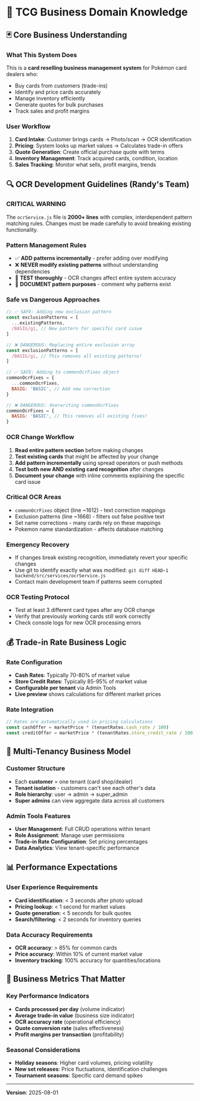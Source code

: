# 💼 TCG Business Domain Knowledge

## 🃏 Core Business Understanding

### **What This System Does**

This is a **card reselling business management system** for Pokémon card dealers who:

- Buy cards from customers (trade-ins)
- Identify and price cards accurately
- Manage inventory efficiently
- Generate quotes for bulk purchases
- Track sales and profit margins

### **User Workflow**

1. **Card Intake**: Customer brings cards → Photo/scan → OCR identification
2. **Pricing**: System looks up market values → Calculates trade-in offers
3. **Quote Generation**: Create official purchase quote with terms
4. **Inventory Management**: Track acquired cards, condition, location
5. **Sales Tracking**: Monitor what sells, profit margins, trends

## 🔍 OCR Development Guidelines (Randy's Team)

### **CRITICAL WARNING**

The `ocrService.js` file is **2000+ lines** with complex, interdependent pattern matching rules. Changes must be made carefully to avoid breaking existing functionality.

### **Pattern Management Rules**

- ✅ **ADD patterns incrementally** - prefer adding over modifying
- ❌ **NEVER modify existing patterns** without understanding dependencies
- 🧪 **TEST thoroughly** - OCR changes affect entire system accuracy
- 📝 **DOCUMENT pattern purposes** - comment why patterns exist

### **Safe vs Dangerous Approaches**

```javascript
// ✅ SAFE: Adding new exclusion pattern
const exclusionPatterns = [
  ...existingPatterns,
  /BASIG/gi, // New pattern for specific card issue
]

// ❌ DANGEROUS: Replacing entire exclusion array
const exclusionPatterns = [
  /BASIG/gi, // This removes all existing patterns!
]

// ✅ SAFE: Adding to commonOcrFixes object
commonOcrFixes = {
  ...commonOcrFixes,
  BASIG: 'BASIC', // Add new correction
}

// ❌ DANGEROUS: Overwriting commonOcrFixes
commonOcrFixes = {
  BASIG: 'BASIC', // This removes all existing fixes!
}
```

### **OCR Change Workflow**

1. **Read entire pattern section** before making changes
2. **Test existing cards** that might be affected by your change
3. **Add pattern incrementally** using spread operators or push methods
4. **Test both new AND existing card recognition** after changes
5. **Document your change** with inline comments explaining the specific card issue

### **Critical OCR Areas**

- `commonOcrFixes` object (line ~1612) - text correction mappings
- Exclusion patterns (line ~1668) - filters out false positive text
- Set name corrections - many cards rely on these mappings
- Pokemon name standardization - affects database matching

### **Emergency Recovery**

- If changes break existing recognition, immediately revert your specific changes
- Use git to identify exactly what was modified: `git diff HEAD~1 backend/src/services/ocrService.js`
- Contact main development team if patterns seem corrupted

### **OCR Testing Protocol**

- Test at least 3 different card types after any OCR change
- Verify that previously working cards still work correctly
- Check console logs for new OCR processing errors

## 💰 Trade-in Rate Business Logic

### **Rate Configuration**

- **Cash Rates**: Typically 70-80% of market value
- **Store Credit Rates**: Typically 85-95% of market value
- **Configurable per tenant** via Admin Tools
- **Live preview** shows calculations for different market prices

### **Rate Integration**

```javascript
// Rates are automatically used in pricing calculations
const cashOffer = marketPrice * (tenantRates.cash_rate / 100)
const creditOffer = marketPrice * (tenantRates.store_credit_rate / 100)
```

## 🏢 Multi-Tenancy Business Model

### **Customer Structure**

- Each **customer** = one tenant (card shop/dealer)
- **Tenant isolation** - customers can't see each other's data
- **Role hierarchy**: user → admin → super_admin
- **Super admins** can view aggregate data across all customers

### **Admin Tools Features**

- **User Management**: Full CRUD operations within tenant
- **Role Assignment**: Manage user permissions
- **Trade-in Rate Configuration**: Set pricing percentages
- **Data Analytics**: View tenant-specific performance

## 📊 Performance Expectations

### **User Experience Requirements**

- **Card identification**: < 3 seconds after photo upload
- **Pricing lookup**: < 1 second for market values
- **Quote generation**: < 5 seconds for bulk quotes
- **Search/filtering**: < 2 seconds for inventory queries

### **Data Accuracy Requirements**

- **OCR accuracy**: > 85% for common cards
- **Price accuracy**: Within 10% of current market value
- **Inventory tracking**: 100% accuracy for quantities/locations

## 🎯 Business Metrics That Matter

### **Key Performance Indicators**

- **Cards processed per day** (volume indicator)
- **Average trade-in value** (business size indicator)
- **OCR accuracy rate** (operational efficiency)
- **Quote conversion rate** (sales effectiveness)
- **Profit margins per transaction** (profitability)

### **Seasonal Considerations**

- **Holiday seasons**: Higher card volumes, pricing volatility
- **New set releases**: Price fluctuations, identification challenges
- **Tournament seasons**: Specific card demand spikes

---

**Version**: 2025-08-01
